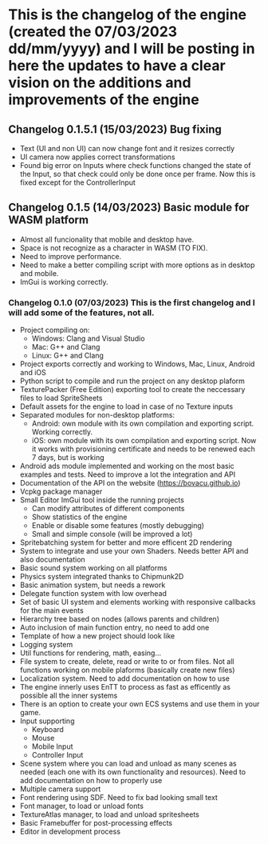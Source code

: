 # This is the changelog of the engine (created the 07/03/2023 dd/mm/yyyy) and I will be posting in here the updates to have a clear vision on the additions and improvements of the engine

## Changelog 0.1.5.1 (15/03/2023) Bug fixing
- Text (UI and non UI) can now change font and it resizes correctly
- UI camera now applies correct transformations
- Found big error on Inputs where check functions changed the state of the Input, so that check could only be done once per frame. Now this is fixed except for the ControllerInput

## Changelog 0.1.5 (14/03/2023) Basic module for WASM platform
- Almost all funcionality that mobile and desktop have.
- Space is not recognize as a character in WASM (TO FIX).
- Need to improve performance.
- Need to make a better compiling script with more options as in desktop and mobile.
- ImGui is working correctly.

### Changelog 0.1.0 (07/03/2023) This is the first changelog and I will add some of the features, not all.
- Project compiling on:
  - Windows: Clang and Visual Studio
  - Mac: G++ and Clang
  - Linux: G++ and Clang
- Project exports correctly and working to Windows, Mac, Linux, Android and iOS
- Python script to compile and run the project on any desktop plaform
- TexturePacker (Free Edition) exporting tool to create the neccessary files to load SpriteSheets
- Default assets for the engine to load in case of no Texture inputs
- Separated modules for non-desktop platforms:
  - Android: own module with its own compilation and exporting script. Working correctly.
  - iOS: own module with its own compilation and exporting script. Now it works with provisioning certificate and needs to be renewed each 7 days, but is working
- Android ads module implemented and working on the most basic examples and tests. Need to improve a lot the integration and API
- Documentation of the API on the website (https://bovacu.github.io)
- Vcpkg package manager
- Small Editor ImGui tool inside the running projects
  - Can modify attributes of different components
  - Show statistics of the engine
  - Enable or disable some features (mostly debugging)
  - Small and simple console (will be improved a lot)
- Spritebatching system for better and more efficent 2D rendering
- System to integrate and use your own Shaders. Needs better API and also documentation
- Basic sound system working on all platforms
- Physics system integrated thanks to Chipmunk2D
- Basic animation system, but needs a rework
- Delegate function system with low overhead
- Set of basic UI system and elements working with responsive callbacks for the main events
- Hierarchy tree based on nodes (allows parents and children)
- Auto inclusion of main function entry, no need to add one
- Template of how a new project should look like
- Logging system
- Util functions for rendering, math, easing...
- File system to create, delete, read or write to or from files. Not all functions working on mobile plaforms (basically create new files)
- Localization system. Need to add documentation on how to use
- The engine innerly uses EnTT to process as fast as efficently as possible all the inner systems
- There is an option to create your own ECS systems and use them in your game.
- Input supporting
  - Keyboard
  - Mouse
  - Mobile Input
  - Controller Input
- Scene system where you can load and unload as many scenes as needed (each one with its own functionality and resources). Need to add documentation on how to properly use
- Multiple camera support
- Font rendering using SDF. Need to fix bad looking small text
- Font manager, to load or unload fonts
- TextureAtlas manager, to load and unload spritesheets
- Basic Framebuffer for post-processing effects
- Editor in development process
